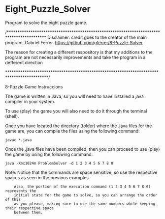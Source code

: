 # Eight_Puzzle_Solver
Program to solve the eight puzzle game.




/******************************************************************************************
Disclaimer: credit goes to the creator of the main program, Gabriel Ferrer.
https://github.com/gferrer/8-Puzzle-Solver

The reason for creating a different respository is that my additions to the 
program are not necessarily improvements and take the program in a defferent 
direction


*******************************************************************************************/


8-Puzzle Game Instruccions

The game is written in Java, so you will need to have
installed a java compiler in your system.

To use (play) the game you will also need to do it through
the terminal (shell).

Once you have located the directory (folder) where the .java
files for the game are, you can compile the files using the
following command:

	javac *.java


Once the .java files have been compiled, then you can proceed to use (play)
the game by using the following command:

	java -Xmx1024m ProblemSolver -d 1 2 3 4 5 6 7 8 0



Note: Notice that the commands are space sensitive, so use the respective spaces
		as seen in the previous examples.

		Also, the portion of the execution command (1 2 3 4 5 6 7 8 0) represents the 
		initial state for the game to solve, so you can arrange the order of this
		as you please, making sure to use the same numbers while keeping their respective space
		between them.
